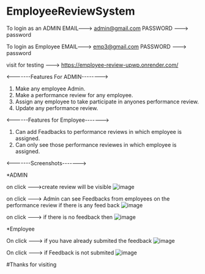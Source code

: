 # EmployeeReviewSystem

To login as an ADMIN
EMAIL---> admin@gmail.com
PASSWORD ---> password

To login as Employee
EMAIL---> emp3@gmail.com
PASSWORD ---> password

 visit for testing ---> https://employee-review-upwp.onrender.com/


<-------Features For ADMIN-------->

 1) Make any employee Admin.
 2) Make a performance review for any employee.
 3) Assign any employee to take participate in anyones performance review.
 4) Update any performance review.


<------Features for Employee------->

1) Can add Feadbacks to performance reviews in which employee is assigned.
2) Can only see those performance reviewes in which employee is assigned.


<-------Screenshots------->

*ADMIN

on click --->create review will be visible
![image](https://github.com/AmanRajwar/EmployeeReviewSystem/assets/135263136/103bc888-2aae-43a1-9c07-fd368db2efa7)

on click ---> Admin can see Feedbacks from employees on the performance review if there is any feed back
![image](https://github.com/AmanRajwar/EmployeeReviewSystem/assets/135263136/bc9bf278-ef37-468b-81d8-b819dda1f011)

on click ---> if there is no feedback then 
![image](https://github.com/AmanRajwar/EmployeeReviewSystem/assets/135263136/042993cd-e96b-4382-92df-29f1d1a8eee5)


*Employee

On click ---> if you have already submited the feedback
![image](https://github.com/AmanRajwar/EmployeeReviewSystem/assets/135263136/3b06babf-cf53-4dee-a470-3ec9b05372d4)

On click ---> if Feedback is not submited 
![image](https://github.com/AmanRajwar/EmployeeReviewSystem/assets/135263136/7458090d-4948-427e-a8c0-580092ecffdf)


#Thanks for visiting 

